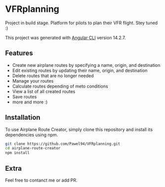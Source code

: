 # VFRplanning
Project in build stage. Platform for pilots to plan their VFR flight. Stey tuned :) 

This project was generated with [Angular CLI](https://github.com/angular/angular-cli) version 14.2.7.

## Features

- Create new airplane routes by specifying a name, origin, and destination
- Edit existing routes by updating their name, origin, and destination
- Delete routes that are no longer needed
- Manage your routes
- Calculate routes depending of meto conditions
- View a list of all created routes
- Save routes
- more and more :)

## Installation

To use Airplane Route Creator, simply clone this repository and install its dependencies using npm.

```bash
git clone https://github.com/Pawel94/VFRplanning.git
cd airplane-route-creator
npm install
```


## Extra
Feel free to contanct me or add PR.
